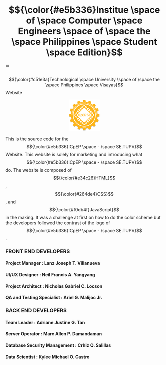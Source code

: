 # $${\color{#e5b336}Institue \space of \space Computer \space Engineers \space of \space the \space Philippines \space Student \space Edition}$$ -  
$${\color{#c51e3a}Technological \space University \space of \space the \space Philippines \space Visayas}$$  Website
<p align="center">
  <img src="assets/img/favicon.png" width="100">
</p>

This is the source code for the $${\color{#e5b336}ICpEP \space - \space SE.TUPV}$$ Website. This website is solely for marketing and introducing what $${\color{#e5b336}ICpEP \space - \space SE.TUPV}$$ do. The website is composed of $${\color{#e34c26}HTML}$$, $${\color{#264de4}CSS}$$, and $${\color{#f0db4f}JavaScript}$$ in the making. It was a challenge at first on how to do the color scheme but the developers followed the contrast of the logo of $${\color{#e5b336}ICpEP \space - \space SE.TUPV}$$.  

### FRONT END DEVELOPERS
#### Project Manager : Lanz Joseph T. Villanueva
#### UI/UX Designer : Neil Francis A. Yangyang
#### Project Architect : Nicholas Gabriel C. Locson
#### QA and Testing Specialist : Ariel G. Malijoc Jr.

### BACK END DEVELOPERS
#### Team Leader : Adriane Justine G. Tan
#### Server Operator : Marc Allen P. Damandaman
#### Database Security Management : Crhiz Q. Salillas
#### Data Scientist : Kylee Michael O. Castro


